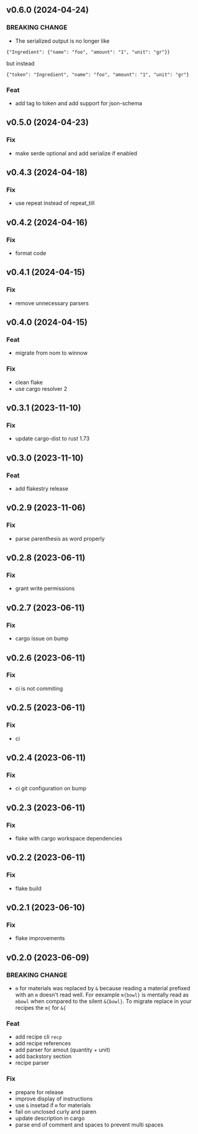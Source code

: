 ## v0.6.0 (2024-04-24)

### BREAKING CHANGE

- The serialized output is no longer like
```
{"Ingredient": {"name": "foo", "amount": "1", "unit": "gr"}}
```
but instead
```
{"token": "Ingredient", "name": "foo", "amount": "1", "unit": "gr"}
```

### Feat

- add tag to token and add support for json-schema

## v0.5.0 (2024-04-23)

### Fix

- make serde optional and add serialize if enabled

## v0.4.3 (2024-04-18)

### Fix

- use repeat instead of repeat_till

## v0.4.2 (2024-04-16)

### Fix

- format code

## v0.4.1 (2024-04-15)

### Fix

- remove unnecessary parsers

## v0.4.0 (2024-04-15)

### Feat

- migrate from nom to winnow

### Fix

- clean flake
- use cargo resolver 2

## v0.3.1 (2023-11-10)

### Fix

- update cargo-dist to rust 1.73

## v0.3.0 (2023-11-10)

### Feat

- add flakestry release

## v0.2.9 (2023-11-06)

### Fix

- parse parenthesis as word properly

## v0.2.8 (2023-06-11)

### Fix

- grant write permissions

## v0.2.7 (2023-06-11)

### Fix

- cargo issue on bump

## v0.2.6 (2023-06-11)

### Fix

- ci is not commiting

## v0.2.5 (2023-06-11)

### Fix

- ci

## v0.2.4 (2023-06-11)

### Fix

- ci git configuration on bump

## v0.2.3 (2023-06-11)

### Fix

- flake with cargo workspace dependencies

## v0.2.2 (2023-06-11)

### Fix

- flake build

## v0.2.1 (2023-06-10)

### Fix

- flake improvements

## v0.2.0 (2023-06-09)

### BREAKING CHANGE

- `m` for materials was replaced by `&` because reading a material prefixed with an `m` doesn't read well. For eexample `m{bowl}` is mentally read as `mbowl` when compared to the silent `&{bowl}`. To migrate replace in your recipes the `m{` for `&{`

### Feat

- add recipe cli `recp`
- add recipe references
- add parser for amout (quantity + unit)
- add backstory section
- recipe parser

### Fix

- prepare for release
- improve display of instructions
- use `&` insetad if `m` for materials
- fail on unclosed curly and paren
- update description in cargo
- parse end of comment and spaces to prevent multi spaces
